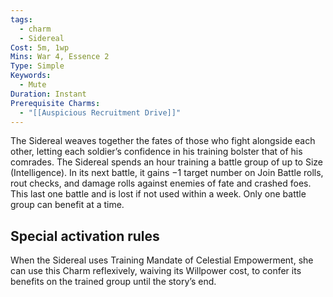 ```yaml
---
tags:
  - charm
  - Sidereal
Cost: 5m, 1wp
Mins: War 4, Essence 2
Type: Simple
Keywords:
  - Mute
Duration: Instant
Prerequisite Charms:
  - "[[Auspicious Recruitment Drive]]"
---
```

The Sidereal weaves together the fates of those who fight alongside each other, letting each soldier’s confidence in his training bolster that of his comrades. The Sidereal spends an hour training a battle group of up to Size (Intelligence). In its next battle, it gains −1 target number on Join Battle rolls, rout checks, and damage rolls against enemies of fate and crashed foes. This last one battle and is lost if not used within a week. Only one battle group can benefit at a time. 

## Special activation rules

When the Sidereal uses Training Mandate of Celestial Empowerment, she can use this Charm reflexively, waiving its Willpower cost, to confer its benefits on the trained group until the story’s end.